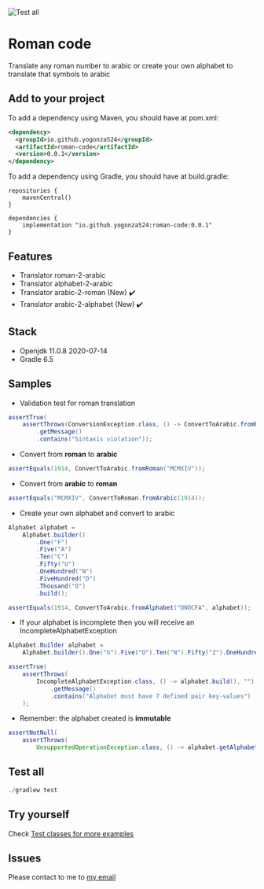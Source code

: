 ![Test all](https://github.com/yogonza524/roman-code/workflows/test-all/badge.svg)
# Roman code
Translate any roman number to arabic or create your own alphabet to translate that symbols to arabic 

## Add to your project
To add a dependency using Maven, you should have at pom.xml:
```xml
<dependency>
  <groupId>io.github.yogonza524</groupId>
  <artifactId>roman-code</artifactId>
  <version>0.0.1</version>
</dependency>
```

To add a dependency using Gradle, you should have at build.gradle:
```
repositories {
    mavenCentral()
}

dependencies {
    implementation "io.github.yogonza524:roman-code:0.0.1"
}
```

## Features
- Translator roman-2-arabic
- Translator alphabet-2-arabic
- Translator arabic-2-roman (New) :heavy_check_mark:
- Translator arabic-2-alphabet (New) :heavy_check_mark:

## Stack
- Openjdk 11.0.8 2020-07-14
- Gradle 6.5

## Samples
- Validation test for roman translation
```java
assertTrue(
    assertThrows(ConversionException.class, () -> ConvertToArabic.fromRoman("VX"), "")
        .getMessage()
        .contains("Sintaxis violation"));
```

- Convert from **roman** to **arabic**
```java
assertEquals(1914, ConvertToArabic.fromRoman("MCMXIV"));
```

- Convert from **arabic** to **roman**
```java
assertEquals("MCMXIV", ConvertToRoman.fromArabic(1914));
```

- Create your own alphabet and convert to arabic
```java
Alphabet alphabet =
    Alphabet.builder()
        .One("F")
        .Five("A")
        .Ten("C")
        .Fifty("U")
        .OneHundred("N")
        .FiveHundred("D")
        .Thousand("O")
        .build();

assertEquals(1914, ConvertToArabic.fromAlphabet("ONOCFA", alphabet));
```

- If your alphabet is incomplete then you will receive an IncompleteAlphabetException
```java
Alphabet.Builder alphabet =
    Alphabet.builder().One("G").Five("O").Ten("N").Fifty("Z").OneHundred("A");

assertTrue(
    assertThrows(
        IncompleteAlphabetException.class, () -> alphabet.build(), "")
            .getMessage()
            .contains("Alphabet must have 7 defined pair key-values")
    );
```

- Remember: the alphabet created is **immutable**
```java
assertNotNull(
    assertThrows(
        UnsupportedOperationException.class, () -> alphabet.getAlphabet().put("G", 19), ""));
```

## Test all
```java
./gradlew test
```

## Try yourself
Check [Test classes for more examples](./src/test/java/com/roman/code/)
 
## Issues
Please contact to me to [my email](mailto:yogonza524@gmail.com)
